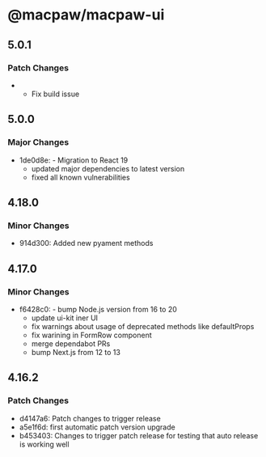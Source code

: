 # @macpaw/macpaw-ui

## 5.0.1

### Patch Changes

- - Fix build issue

## 5.0.0

### Major Changes

- 1de0d8e: - Migration to React 19
  - updated major dependencies to latest version
  - fixed all known vulnerabilities

## 4.18.0

### Minor Changes

- 914d300: Added new pyament methods

## 4.17.0

### Minor Changes

- f6428c0: - bump Node.js version from 16 to 20
  - update ui-kit iner UI
  - fix warnings about usage of deprecated methods like defaultProps
  - fix warining in FormRow component
  - merge dependabot PRs
  - bump Next.js from 12 to 13

## 4.16.2

### Patch Changes

- d4147a6: Patch changes to trigger release
- a5e1f6d: first automatic patch version upgrade
- b453403: Changes to trigger patch release for testing that auto release is working well
